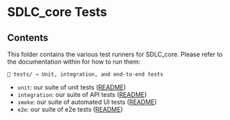 # SDLC_core Tests

## Contents

This folder contains the various test runners for SDLC_core. Please refer to the documentation within for how to run them:
```
📁 tests/ → Unit, integration, and end-to-end tests
```

* `unit`: our suite of unit tests ([README](unit/README.md))
* `integration`: our suite of API tests ([README](integration/browser/README.md))
* `smoke`: our suite of automated UI tests ([README](smoke/README.md))
* `e2e`: our suite of e2e tests ([README](e2e/README.md))
